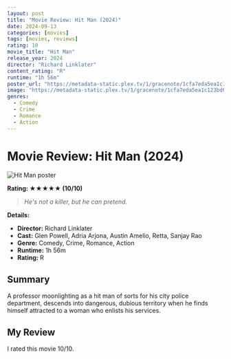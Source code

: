 ```yaml
---
layout: post
title: "Movie Review: Hit Man (2024)"
date: 2024-09-13
categories: [movies]
tags: [movies, reviews]
rating: 10
movie_title: "Hit Man"
release_year: 2024
director: "Richard Linklater"
content_rating: "R"
runtime: "1h 56m"
poster_url: "https://metadata-static.plex.tv/1/gracenote/1cfa7eda5ea1c123bd686fd5b31ffe7b.jpg"
image: "https://metadata-static.plex.tv/1/gracenote/1cfa7eda5ea1c123bd686fd5b31ffe7b.jpg"
genres: 
  - Comedy
  - Crime
  - Romance
  - Action
---
```


# Movie Review: Hit Man (2024)


<div class="movie-poster">
  <img src="https://metadata-static.plex.tv/1/gracenote/1cfa7eda5ea1c123bd686fd5b31ffe7b.jpg" alt="Hit Man poster" />
</div>


**Rating: ★★★★★ (10/10)**


> *He's not a killer, but he can pretend.*


**Details:**
- **Director:** Richard Linklater
- **Cast:** Glen Powell, Adria Arjona, Austin Amelio, Retta, Sanjay Rao
- **Genre:** Comedy, Crime, Romance, Action
- **Runtime:** 1h 56m
- **Rating:** R

## Summary

A professor moonlighting as a hit man of sorts for his city police department, descends into dangerous, dubious territory when he finds himself attracted to a woman who enlists his services.

## My Review

I rated this movie 10/10.


